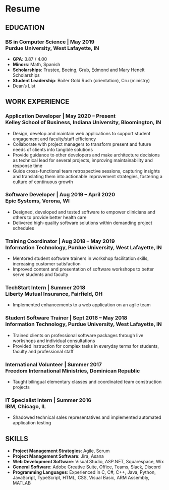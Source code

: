# Resume
## EDUCATION
### BS in Computer Science  |  May 2019 <br> Purdue University, West Lafayette, IN
- **GPA**: 3.87 / 4.00
- **Minors**: Math, Spanish
- **Scholarships**: Trustee, Boeing, Grub, Edmond and Mary Henelt Scholarships
- **Student Leadership**: Boiler Gold Rush (orientation), Cru (ministry)
- Dean’s List

## WORK EXPERIENCE
### Application Developer  |  May 2020 – Present <br> Kelley School of Business, Indiana University, Bloomington, IN
- Design, develop and maintain web applications to support student engagement and faculty/staff efficiency
- Collaborate with project managers to transform present and future needs of clients into tangible solutions
- Provide guidance to other developers and make architecture decisions as technical lead for several projects, improving maintainability and response time
- Guide cross-functional team retrospective sessions, capturing insights and translating them into actionable improvement strategies, fostering a culture of continuous growth

### Software Developer  |  Aug 2019 – April 2020 <br> Epic Systems, Verona, WI 
- Designed, developed and tested software to empower clinicians and others to provide better health care
- Delivered high-quality software solutions within demanding project schedules

### Training Coordinator  |  Aug 2018 – May 2019 <br> Information Technology, Purdue University, West Lafayette, IN
- Mentored student software trainers in workshop facilitation skills, increasing customer satisfaction
- Improved content and presentation of software workshops to better serve students and faculty

### TechStart Intern  |  Summer 2018 <br> Liberty Mutual Insurance, Fairfield, OH
- Implemented enhancements to a web application on an agile team

### Student Software Trainer  |  Sept 2016 – May 2018 <br> Information Technology, Purdue University, West Lafayette, IN
- Trained clients on professional software packages through live workshops and individual consultations
- Provided instruction for complex tasks in everyday terms for students, faculty and professional staff

### International Volunteer  |  Summer 2017 <br> Freedom International Ministries, Dominican Republic
- Taught bilingual elementary classes and coordinated team construction projects 

### IT Specialist Intern  |  Summer 2016 <br> IBM, Chicago, IL
- Shadowed technical sales representatives and implemented automated application testing

## SKILLS
- **Project Management Strategies**: Agile, Scrum
- **Project Management Software**: Jira, Asana
- **Web Development Software**: Visual Studio, ASP.NET, Squarespace, Wix
- **General Software**: Adobe Creative Suite, Office, Teams, Slack, Discord
- **Programming Languages**: Experienced in C, C#, C++, Java, Python, JavaScript, TypeScript, HTML, CSS, Visual Basic, ARM Assembly, MATLAB

